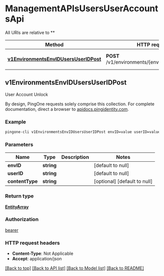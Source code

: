 # ManagementAPIsUsersUserAccountsApi

All URIs are relative to **

Method | HTTP request | Description
------------- | ------------- | -------------
[**v1EnvironmentsEnvIDUsersUserIDPost**](ManagementAPIsUsersUserAccountsApi.md#v1EnvironmentsEnvIDUsersUserIDPost) | **POST** /v1/environments/{envID}/users/{userID} | User Account Unlock



## v1EnvironmentsEnvIDUsersUserIDPost

User Account Unlock

By design, PingOne requests solely comprise this collection. For complete documentation, direct a browser to <a href='https://apidocs.pingidentity.com/pingone/platform/v1/api/'>apidocs.pingidentity.com</a>.

### Example

```bash
pingone-cli v1EnvironmentsEnvIDUsersUserIDPost envID=value userID=value content-type:value
```

### Parameters


Name | Type | Description  | Notes
------------- | ------------- | ------------- | -------------
 **envID** | **string** |  | [default to null]
 **userID** | **string** |  | [default to null]
 **contentType** | **string** |  | [optional] [default to null]

### Return type

[**EntityArray**](EntityArray.md)

### Authorization

[bearer](../README.md#bearer)

### HTTP request headers

- **Content-Type**: Not Applicable
- **Accept**: application/json

[[Back to top]](#) [[Back to API list]](../README.md#documentation-for-api-endpoints) [[Back to Model list]](../README.md#documentation-for-models) [[Back to README]](../README.md)

